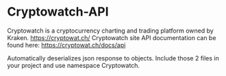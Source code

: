 # Cryptowatch-API
Cryptowatch is a cryptocurrency charting and trading platform owned by Kraken. https://cryptowat.ch/
Cryptowatch site API documentation can be found here: https://cryptowat.ch/docs/api

Automatically deserializes json response to objects.
Include those 2 files in your project and use namespace Cryptowatch.

